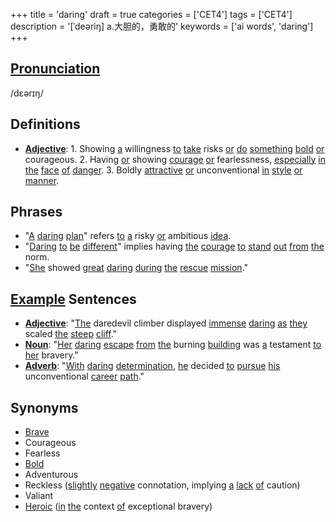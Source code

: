 +++
title = 'daring'
draft = true
categories = ['CET4']
tags = ['CET4']
description = '[ˈdeəriŋ] a.大胆的，勇敢的'
keywords = ['ai words', 'daring']
+++

## [Pronunciation](/en/post/pronunciation/)
/dɛərɪŋ/

## Definitions
- **[Adjective](/en/post/adjective/)**: 1. Showing [a](/en/post/a/) willingness [to](/en/post/to/) [take](/en/post/take/) risks [or](/en/post/or/) [do](/en/post/do/) [something](/en/post/something/) [bold](/en/post/bold/) [or](/en/post/or/) courageous. 2. Having [or](/en/post/or/) showing [courage](/en/post/courage/) [or](/en/post/or/) fearlessness, [especially](/en/post/especially/) [in](/en/post/in/) [the](/en/post/the/) [face](/en/post/face/) [of](/en/post/of/) [danger](/en/post/danger/). 3. Boldly [attractive](/en/post/attractive/) [or](/en/post/or/) unconventional [in](/en/post/in/) [style](/en/post/style/) [or](/en/post/or/) [manner](/en/post/manner/).

## Phrases
- "[A](/en/post/a/) [daring](/en/post/daring/) [plan](/en/post/plan/)" refers [to](/en/post/to/) [a](/en/post/a/) risky [or](/en/post/or/) ambitious [idea](/en/post/idea/).
- "[Daring](/en/post/daring/) [to](/en/post/to/) [be](/en/post/be/) [different](/en/post/different/)" implies having [the](/en/post/the/) [courage](/en/post/courage/) [to](/en/post/to/) [stand](/en/post/stand/) [out](/en/post/out/) [from](/en/post/from/) [the](/en/post/the/) norm.
- "[She](/en/post/she/) showed [great](/en/post/great/) [daring](/en/post/daring/) [during](/en/post/during/) [the](/en/post/the/) [rescue](/en/post/rescue/) [mission](/en/post/mission/)."

## [Example](/en/post/example/) Sentences
- **[Adjective](/en/post/adjective/)**: "[The](/en/post/the/) daredevil climber displayed [immense](/en/post/immense/) [daring](/en/post/daring/) [as](/en/post/as/) [they](/en/post/they/) scaled [the](/en/post/the/) [steep](/en/post/steep/) [cliff](/en/post/cliff/)."
- **[Noun](/en/post/noun/)**: "[Her](/en/post/her/) [daring](/en/post/daring/) [escape](/en/post/escape/) [from](/en/post/from/) [the](/en/post/the/) burning [building](/en/post/building/) was [a](/en/post/a/) testament [to](/en/post/to/) [her](/en/post/her/) bravery."
- **[Adverb](/en/post/adverb/)**: "[With](/en/post/with/) [daring](/en/post/daring/) [determination](/en/post/determination/), [he](/en/post/he/) decided [to](/en/post/to/) [pursue](/en/post/pursue/) [his](/en/post/his/) unconventional [career](/en/post/career/) [path](/en/post/path/)."

## Synonyms
- [Brave](/en/post/brave/)
- Courageous
- Fearless
- [Bold](/en/post/bold/)
- Adventurous
- Reckless ([slightly](/en/post/slightly/) [negative](/en/post/negative/) connotation, implying [a](/en/post/a/) [lack](/en/post/lack/) [of](/en/post/of/) caution)
- Valiant
- [Heroic](/en/post/heroic/) ([in](/en/post/in/) [the](/en/post/the/) context [of](/en/post/of/) exceptional bravery)
